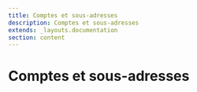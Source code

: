 ```yaml
---
title: Comptes et sous-adresses
description: Comptes et sous-adresses
extends: _layouts.documentation
section: content
---
```


# Comptes et sous-adresses 